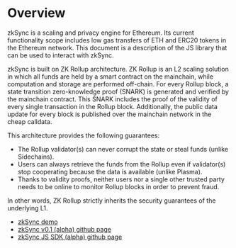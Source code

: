 # Overview

zkSync is a scaling and privacy engine for Ethereum. Its current functionality scope includes low gas transfers of ETH and ERC20 tokens in the Ethereum network. This document is a description of the JS library that can be used to interact with zkSync. 

zkSync is built on ZK Rollup architecture. ZK Rollup is an L2 scaling solution in which all funds are held by a smart contract on the mainchain, while computation and storage are performed off-chain. For every Rollup block, a state transition zero-knowledge proof (SNARK) is generated and verified by the mainchain contract. This SNARK includes the proof of the validity of every single transaction in the Rollup block. Additionally, the public data update for every block is published over the mainchain network in the cheap calldata.

This architecture provides the following guarantees:

- The Rollup validator(s) can never corrupt the state or steal funds (unlike Sidechains).
- Users can always retrieve the funds from the Rollup even if validator(s) stop cooperating because the data is available (unlike Plasma).
- Thanks to validity proofs, neither users nor a single other trusted party needs to be online to monitor Rollup blocks in order to prevent fraud.

In other words, ZK Rollup strictly inherits the security guarantees of the underlying L1.

  - <a href='https://demo.zksync.dev/'>zkSync demo</a>
  - <a href='https://github.com/matter-labs/zksync'>zkSync v0.1 (alpha) github page</a>
  - <a href='https://github.com/matter-labs/zksync/tree/master/js/zksync.js'>zkSync JS SDK (alpha) github page</a>
